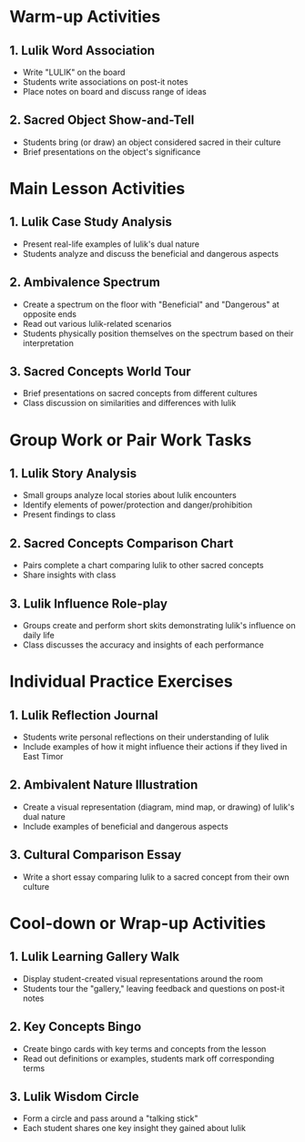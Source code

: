 # Warm-up Activities

## 1. Lulik Word Association

- Write "LULIK" on the board
- Students write associations on post-it notes
- Place notes on board and discuss range of ideas

## 2. Sacred Object Show-and-Tell

- Students bring (or draw) an object considered sacred in their culture
- Brief presentations on the object's significance

# Main Lesson Activities

## 1. Lulik Case Study Analysis

- Present real-life examples of lulik's dual nature
- Students analyze and discuss the beneficial and dangerous aspects

## 2. Ambivalence Spectrum

- Create a spectrum on the floor with "Beneficial" and "Dangerous" at opposite ends
- Read out various lulik-related scenarios
- Students physically position themselves on the spectrum based on their interpretation

## 3. Sacred Concepts World Tour

- Brief presentations on sacred concepts from different cultures
- Class discussion on similarities and differences with lulik

# Group Work or Pair Work Tasks

## 1. Lulik Story Analysis

- Small groups analyze local stories about lulik encounters
- Identify elements of power/protection and danger/prohibition
- Present findings to class

## 2. Sacred Concepts Comparison Chart

- Pairs complete a chart comparing lulik to other sacred concepts
- Share insights with class

## 3. Lulik Influence Role-play

- Groups create and perform short skits demonstrating lulik's influence on daily life
- Class discusses the accuracy and insights of each performance

# Individual Practice Exercises

## 1. Lulik Reflection Journal

- Students write personal reflections on their understanding of lulik
- Include examples of how it might influence their actions if they lived in East Timor

## 2. Ambivalent Nature Illustration

- Create a visual representation (diagram, mind map, or drawing) of lulik's dual nature
- Include examples of beneficial and dangerous aspects

## 3. Cultural Comparison Essay

- Write a short essay comparing lulik to a sacred concept from their own culture

# Cool-down or Wrap-up Activities

## 1. Lulik Learning Gallery Walk

- Display student-created visual representations around the room
- Students tour the "gallery," leaving feedback and questions on post-it notes

## 2. Key Concepts Bingo

- Create bingo cards with key terms and concepts from the lesson
- Read out definitions or examples, students mark off corresponding terms

## 3. Lulik Wisdom Circle

- Form a circle and pass around a "talking stick"
- Each student shares one key insight they gained about lulik